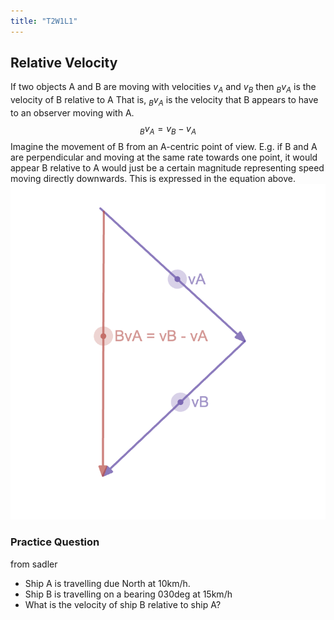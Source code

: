 ```yaml
---
title: "T2W1L1"
---
```


## Relative Velocity

If two objects A and B are moving with velocities $v_{A}$ and $v_{B}$ then
$_{B}v_{A}$ is the velocity of B relative to A
That is, $_{B}v_{A}$ is the velocity that B appears to have to an observer moving with A.
$$_{B}v_{A}=v_{B}-v_{A}$$
Imagine the movement of B from an A-centric point of view. E.g. if B and A are perpendicular and moving at the same rate towards one point, it would appear B relative to A would just be a certain magnitude representing speed moving directly downwards. This is expressed in the equation above.
![300](notes/images/Screen%20Shot%202023-04-24%20at%209.09.38%20am.png)

### Practice Question

from sadler

- Ship A is travelling due North at 10km/h.
- Ship B is travelling on a bearing 030deg at 15km/h
- What is the velocity of ship B relative to ship A?
